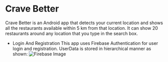 # Crave Better
Crave Better is an Android app that detects your current location and shows all the restaurants available within 5 km from that location.
It can show 20 restaurants around any location that you type in the search box.

* Login And Registration
This app uses Firebase Authentication for user login and registration. UserData is stored in hierarchical manner as shown:
![Firebase Image](https://drive.google.com/drive/folders/1LmR22OgFC3BpyCpj0qCWru_UteZShIb9.png)
